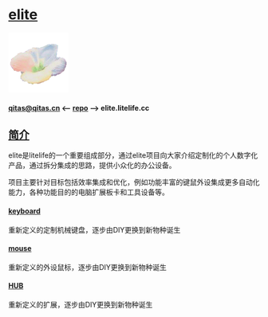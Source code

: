 ﻿# [elite](https://github.com/lite-life/elite) 

[![sites](litelife/litelife.png)](http://www.litelife.cc)

#### qitas@qitas.cn <-- [repo](https://github.com/lite-life/litelife) --> elite.litelife.cc

## [简介](https://github.com/lite-life/elite/wiki) 

elite是litelife的一个重要组成部分，通过elite项目向大家介绍定制化的个人数字化产品，通过拆分集成的思路，提供小众化的办公设备。

项目主要针对目标包括效率集成和优化，例如功能丰富的键鼠外设集成更多自动化能力，各种功能目的的电脑扩展板卡和工具设备等。


#### [keyboard](keyboard/)

重新定义的定制机械键盘，逐步由DIY更换到新物种诞生

#### [mouse](mouse/)

重新定义的外设鼠标，逐步由DIY更换到新物种诞生

#### [HUB](hub/)

重新定义的扩展，逐步由DIY更换到新物种诞生